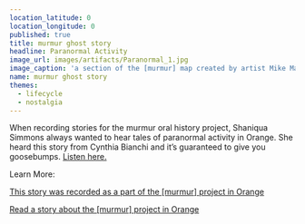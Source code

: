 ```yaml
---
location_latitude: 0
location_longitude: 0
published: true
title: murmur ghost story
headline: Paranormal Activity
image_url: images/artifacts/Paranormal_1.jpg
image_caption: 'a section of the [murmur] map created by artist Mike Malbrough'
name: murmur ghost story
themes:
  - lifecycle
  - nostalgia
---
```

When recording stories for the murmur oral history project, Shaniqua Simmons always wanted to hear tales of paranormal activity in Orange.  She heard this story from Cynthia Bianchi and it’s guaranteed to give you goosebumps. [Listen here.](https://soundcloud.com/murmur-orange-nj/cynthia-bianchi)  

Learn More:  

[This story was recorded as a part of the [murmur] project in Orange](http://hiddentreasuresoforange.org/artifacts/murmur-orange)  

[Read a story about the [murmur] project in Orange](http://www.nj.com/news/local/index.ssf/2009/09/nonprofit_project_murmur_hopes.html)
